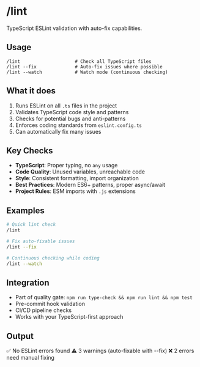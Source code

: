 # /lint

TypeScript ESLint validation with auto-fix capabilities.

## Usage
```
/lint                    # Check all TypeScript files
/lint --fix              # Auto-fix issues where possible
/lint --watch            # Watch mode (continuous checking)
```

## What it does
1. Runs ESLint on all `.ts` files in the project
2. Validates TypeScript code style and patterns
3. Checks for potential bugs and anti-patterns
4. Enforces coding standards from `eslint.config.ts`
5. Can automatically fix many issues

## Key Checks
- **TypeScript**: Proper typing, no `any` usage
- **Code Quality**: Unused variables, unreachable code
- **Style**: Consistent formatting, import organization
- **Best Practices**: Modern ES6+ patterns, proper async/await
- **Project Rules**: ESM imports with `.js` extensions

## Examples
```bash
# Quick lint check
/lint

# Fix auto-fixable issues
/lint --fix

# Continuous checking while coding
/lint --watch
```

## Integration
- Part of quality gate: `npm run type-check && npm run lint && npm test`
- Pre-commit hook validation
- CI/CD pipeline checks
- Works with your TypeScript-first approach

## Output
✅ No ESLint errors found
⚠️  3 warnings (auto-fixable with --fix)
❌ 2 errors need manual fixing